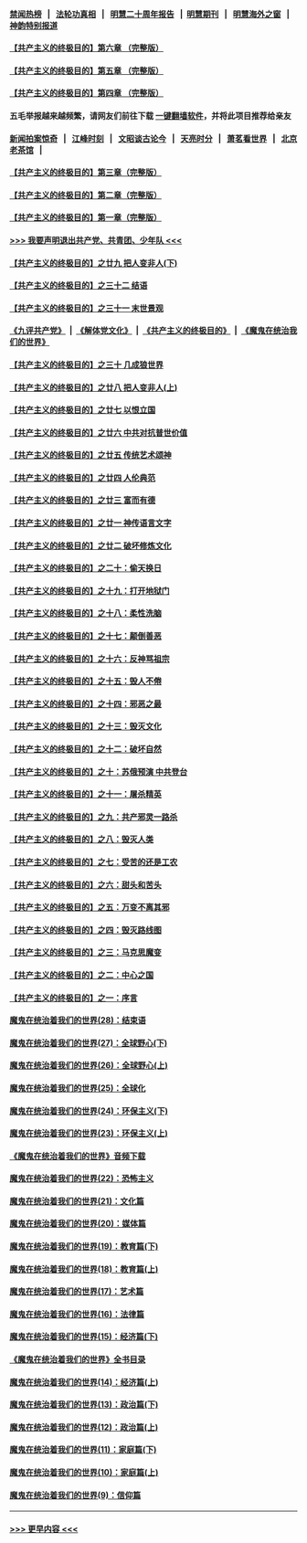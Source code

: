 #### [禁闻热榜](热点新闻.md?=0)  &nbsp;&nbsp;|&nbsp;&nbsp; [法轮功真相](https://github.com/gfw-breaker/truth/blob/master/README.md?=0) &nbsp;&nbsp;|&nbsp;&nbsp; [明慧二十周年报告](https://github.com/gfw-breaker/mh-reports/blob/master/README.md?=0) &nbsp;&nbsp;|&nbsp;&nbsp;[明慧期刊](https://github.com/gfw-breaker/mh-qikan) &nbsp;&nbsp;|&nbsp;&nbsp; [明慧海外之窗](https://github.com/gfw-breaker/mh-news/blob/master/README.md?=0) &nbsp;&nbsp;|&nbsp;&nbsp; [神韵特别报道](https://github.com/gfw-breaker/mh-news/blob/master/shenyun.md?=0)
#### [【共产主义的终极目的】第六章 （完整版）](../pages/nsc422/n11428913.md?t=03170902) 
#### [【共产主义的终极目的】第五章 （完整版）](../pages/nsc422/n11428912.md?t=03170902) 
#### [【共产主义的终极目的】第四章 （完整版）](../pages/nsc422/n11428907.md?t=03170902) 
#### 五毛举报越来越频繁，请网友们前往下载 [一键翻墙软件](https://github.com/gfw-breaker/ssr-accounts)，并将此项目推荐给亲友
#### [新闻拍案惊奇](https://github.com/gfw-breaker/banned-news/blob/master/pages/link4.md) &nbsp;&nbsp;|&nbsp;&nbsp; [江峰时刻](https://github.com/gfw-breaker/banned-news/blob/master/pages/link4.md) &nbsp;&nbsp;|&nbsp;&nbsp; [文昭谈古论今](https://github.com/gfw-breaker/banned-news/blob/master/pages/link4.md) &nbsp;&nbsp;|&nbsp;&nbsp; [天亮时分](https://github.com/gfw-breaker/banned-news/blob/master/pages/link4.md) &nbsp;&nbsp;|&nbsp;&nbsp; [萧茗看世界](https://github.com/gfw-breaker/banned-news/blob/master/pages/link4.md) &nbsp;&nbsp;|&nbsp;&nbsp; [北京老茶馆](https://github.com/gfw-breaker/banned-news/blob/master/pages/link4.md) &nbsp;&nbsp;|&nbsp;&nbsp; 
#### [【共产主义的终极目的】第三章（完整版）](../pages/nsc422/n11428848.md?t=03170902) 
#### [【共产主义的终极目的】第二章（完整版）](../pages/nsc422/n11428831.md?t=03170902) 
#### [【共产主义的终极目的】第一章（完整版）](../pages/nsc422/n11417651.md?t=03170902) 
#### [>>> 我要声明退出共产党、共青团、少年队 <<<](https://github.com/begood0513/goodnews/blob/master/quit/letter.md) 
#### [【共产主义的终极目的】之廿九 把人变非人(下)](../pages/nsc422/n11344140.md?t=03170902) 
#### [【共产主义的终极目的】之三十二 结语](../pages/nsc422/n11360535.md?t=03170902) 
#### [【共产主义的终极目的】之三十一 末世景观](../pages/nsc422/n11351129.md?t=03170902) 
#### [《九评共产党》](https://github.com/begood0513/9ping.md/blob/master/README.md) &nbsp;|&nbsp; [《解体党文化》](../../../../jtdwh.md/blob/master/README.md)  &nbsp;|&nbsp; [《共产主义的终极目的》](../../../../gczydzjmd.md/blob/master/README.md) &nbsp;|&nbsp; [《魔鬼在统治我们的世界》](../../../../mgztzwmdsj.md/blob/master/README.md) 
#### [【共产主义的终极目的】之三十 几成狼世界](../pages/nsc422/n11348280.md?t=03170902) 
#### [【共产主义的终极目的】之廿八 把人变非人(上)](../pages/nsc422/n11340492.md?t=03170902) 
#### [【共产主义的终极目的】之廿七 以恨立国](../pages/nsc422/n11336944.md?t=03170902) 
#### [【共产主义的终极目的】之廿六 中共对抗普世价值](../pages/nsc422/n11324785.md?t=03170902) 
#### [【共产主义的终极目的】之廿五 传统艺术颂神](../pages/nsc422/n11296396.md?t=03170902) 
#### [【共产主义的终极目的】之廿四 人伦典范](../pages/nsc422/n11296397.md?t=03170902) 
#### [【共产主义的终极目的】之廿三 富而有德](../pages/nsc422/n11283598.md?t=03170902) 
#### [【共产主义的终极目的】之廿一 神传语言文字](../pages/nsc422/n11263265.md?t=03170902) 
#### [【共产主义的终极目的】之廿二 破坏修炼文化](../pages/nsc422/n11245728.md?t=03170902) 
#### [【共产主义的终极目的】之二十：偷天换日](../pages/nsc422/n11238846.md?t=03170902) 
#### [【共产主义的终极目的】之十九：打开地狱门](../pages/nsc422/n11206376.md?t=03170902) 
#### [【共产主义的终极目的】之十八：柔性洗脑](../pages/nsc422/n11199994.md?t=03170902) 
#### [【共产主义的终极目的】之十七：颠倒善恶](../pages/nsc422/n11179782.md?t=03170902) 
#### [【共产主义的终极目的】之十六：反神骂祖宗](../pages/nsc422/n11166798.md?t=03170902) 
#### [【共产主义的终极目的】之十五：毁人不倦](../pages/nsc422/n11166792.md?t=03170902) 
#### [【共产主义的终极目的】之十四：邪恶之最](../pages/nsc422/n11150249.md?t=03170902) 
#### [【共产主义的终极目的】之十三：毁灭文化](../pages/nsc422/n11135227.md?t=03170902) 
#### [【共产主义的终极目的】之十二：破坏自然](../pages/nsc422/n11135214.md?t=03170902) 
#### [【共产主义的终极目的】之十：苏俄预演 中共登台](../pages/nsc422/n11118424.md?t=03170902) 
#### [【共产主义的终极目的】之十一：屠杀精英](../pages/nsc422/n11118442.md?t=03170902) 
#### [【共产主义的终极目的】之九：共产邪灵一路杀](../pages/nsc422/n11114139.md?t=03170902) 
#### [【共产主义的终极目的】之八：毁灭人类](../pages/nsc422/n11108503.md?t=03170902) 
#### [【共产主义的终极目的】之七：受苦的还是工农](../pages/nsc422/n11101809.md?t=03170902) 
#### [【共产主义的终极目的】之六：甜头和苦头](../pages/nsc422/n11096971.md?t=03170902) 
#### [【共产主义的终极目的】之五：万变不离其邪](../pages/nsc422/n11091285.md?t=03170902) 
#### [【共产主义的终极目的】之四：毁灭路线图](../pages/nsc422/n11086284.md?t=03170902) 
#### [【共产主义的终极目的】之三：马克思魔变](../pages/nsc422/n11061941.md?t=03170902) 
#### [【共产主义的终极目的】之二：中心之国](../pages/nsc422/n11047728.md?t=03170902) 
#### [【共产主义的终极目的】之一：序言](../pages/nsc422/n11086077.md?t=03170902) 
#### [魔鬼在统治着我们的世界(28)：结束语](../pages/nsc422/n10936246.md?t=03170902) 
#### [魔鬼在统治着我们的世界(27)：全球野心(下)](../pages/nsc422/n10928319.md?t=03170902) 
#### [魔鬼在统治着我们的世界(26)：全球野心(上)](../pages/nsc422/n10900318.md?t=03170902) 
#### [魔鬼在统治着我们的世界(25)：全球化](../pages/nsc422/n10788205.md?t=03170902) 
#### [魔鬼在统治着我们的世界(24)：环保主义(下)](../pages/nsc422/n10695307.md?t=03170902) 
#### [魔鬼在统治着我们的世界(23)：环保主义(上)](../pages/nsc422/n10688613.md?t=03170902) 
#### [《魔鬼在统治着我们的世界》音频下载](../pages/nsc422/n10635553.md?t=03170902) 
#### [魔鬼在统治着我们的世界(22)：恐怖主义](../pages/nsc422/n10614727.md?t=03170902) 
#### [魔鬼在统治着我们的世界(21)：文化篇](../pages/nsc422/n10597706.md?t=03170902) 
#### [魔鬼在统治着我们的世界(20)：媒体篇](../pages/nsc422/n10586579.md?t=03170902) 
#### [魔鬼在统治着我们的世界(19)：教育篇(下)](../pages/nsc422/n10564808.md?t=03170902) 
#### [魔鬼在统治着我们的世界(18)：教育篇(上)](../pages/nsc422/n10526970.md?t=03170902) 
#### [魔鬼在统治着我们的世界(17)：艺术篇](../pages/nsc422/n10499093.md?t=03170902) 
#### [魔鬼在统治着我们的世界(16)：法律篇](../pages/nsc422/n10485969.md?t=03170902) 
#### [魔鬼在统治着我们的世界(15)：经济篇(下)](../pages/nsc422/n10469975.md?t=03170902) 
#### [《魔鬼在统治着我们的世界》全书目录](../pages/nsc422/n10464261.md?t=03170902) 
#### [魔鬼在统治着我们的世界(14)：经济篇(上)](../pages/nsc422/n10457370.md?t=03170902) 
#### [魔鬼在统治着我们的世界(13)：政治篇(下)](../pages/nsc422/n10448270.md?t=03170902) 
#### [魔鬼在统治着我们的世界(12)：政治篇(上)](../pages/nsc422/n10444576.md?t=03170902) 
#### [魔鬼在统治着我们的世界(11)：家庭篇(下)](../pages/nsc422/n10440961.md?t=03170902) 
#### [魔鬼在统治着我们的世界(10)：家庭篇(上)](../pages/nsc422/n10435448.md?t=03170902) 
#### [魔鬼在统治着我们的世界(9)：信仰篇](../pages/nsc422/n10432159.md?t=03170902) 

----
#### [ >>> 更早内容 <<< ](../indexes/nsc422-earlier.md)
